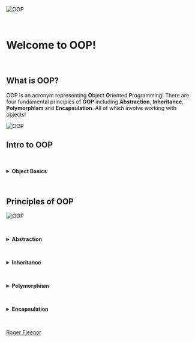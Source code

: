 
![OOP](https://trungtq.com/wp-content/uploads/2018/12/object-oriented-programming-oop.png)

&nbsp;

# Welcome to OOP!

&nbsp;

## What is OOP?

OOP is an acronym representing **O**bject **O**riented **P**rogramming! There are four fundamental principles of **OOP** including **Abstraction**, **Inheritance**, **Polymorphism** and **Encapsulation**. All of which involve working with objects!

![OOP](https://cdn.ttgtmedia.com/rms/onlineimages/whatis-object_oriented_programming_half_column_mobile.png)
&nbsp;

## Intro to OOP

&nbsp;

<details>
  <summary><strong>Object Basics</strong></summary>

  OOP offers us the ability to create objects in our programs that resemble things in the real world. We are then able to easily access specific functionality and data.
  
  Imagine a delivery driver for Amazon or Uber Eats, this can be represented programatically in an object! 

**[Start lesson!](/Object-Basics.md)**

  ![UBER EATS](https://media.dhakatribune.com/uploads/2019/03/ue-fb-post-1552481772590.png)

</details>

&nbsp;

## Principles of OOP

![OOP](https://res.cloudinary.com/practicaldev/image/fetch/s--ZapQbvjh--/c_limit%2Cf_auto%2Cfl_progressive%2Cq_auto%2Cw_880/https://dev-to-uploads.s3.amazonaws.com/i/8ch1sn08hzxw40v6zssd.png)

&nbsp;

<details>
  <summary><strong>Abstraction</strong></summary>

details

</details>

&nbsp;

<details>
  <summary><strong>Inheritance</strong></summary>

details

</details>

&nbsp;

<details>
  <summary><strong>Polymorphism</strong></summary>

details

</details>

&nbsp;

<details>
  <summary><strong>Encapsulation</strong></summary>

details

</details>

&nbsp;

[Roger Fleenor](https://www.linkedin.com/in/rogerfleenor/) 
